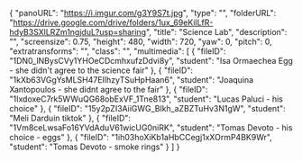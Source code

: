 {
      "panoURL": "https://i.imgur.com/g3Y9S7t.jpg",
      "type": "",
      "folderURL": "https://drive.google.com/drive/folders/1ux_69eKilLfR-hdyB3SXlLRZm1ngjduL?usp=sharing",
      "title": "Science Lab",
      "description": "",
      "screensize": 0.75,
      "height": 480,
      "width": 720,
      "yaw": 0,
      "pitch": 0,
      "extratransforms": "",
      "class": "",
      "multimedia": [
         {
            "fileID": "1DN0_lNBysCVy1YHOeCDcmhxufzDdvi8y",
            "student": "Isa Ormaechea Egg - she didn't agree to the science fair"
         },
         {
            "fileID": "1kXb63VGgYsMLSH47ElIhzyTSuHpHaan6",
            "student": "Joaquina Xantopoulos - she didnt agree to the fair"
         },
         {
            "fileID": "1IxdoxeC7rk5WWuQG68obExVF_1Tne813",
            "student": "Lucas Paluci - his choice"
         },
         {
            "fileID": "15y2pZI3AiiGWG_Blkh_aZBZTuHv3N1gW",
            "student": "Meli Darduin tiktok"
         },
         {
            "fileID": "1Vm8ceLwsaFo16YVdAduV61wicUG0niRK",
            "student": "Tomas Devoto - his choice - eggs"
         },
         {
            "fileID": "1ih03hoXiKb1aHbCCegj1xXOrmP4BK9Wr",
            "student": "Tomas Devoto - smoke rings"
         }
      ]
   }